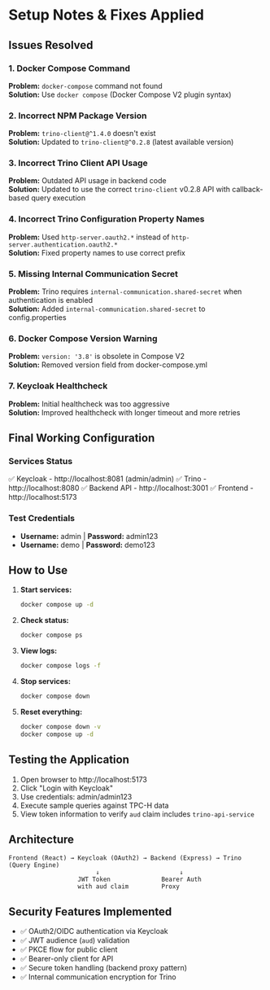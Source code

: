 # Setup Notes & Fixes Applied

## Issues Resolved

### 1. Docker Compose Command
**Problem:** `docker-compose` command not found  
**Solution:** Use `docker compose` (Docker Compose V2 plugin syntax)

### 2. Incorrect NPM Package Version
**Problem:** `trino-client@^1.4.0` doesn't exist  
**Solution:** Updated to `trino-client@^0.2.8` (latest available version)

### 3. Incorrect Trino Client API Usage
**Problem:** Outdated API usage in backend code  
**Solution:** Updated to use the correct `trino-client` v0.2.8 API with callback-based query execution

### 4. Incorrect Trino Configuration Property Names
**Problem:** Used `http-server.oauth2.*` instead of `http-server.authentication.oauth2.*`  
**Solution:** Fixed property names to use correct prefix

### 5. Missing Internal Communication Secret
**Problem:** Trino requires `internal-communication.shared-secret` when authentication is enabled  
**Solution:** Added `internal-communication.shared-secret` to config.properties

### 6. Docker Compose Version Warning
**Problem:** `version: '3.8'` is obsolete in Compose V2  
**Solution:** Removed version field from docker-compose.yml

### 7. Keycloak Healthcheck
**Problem:** Initial healthcheck was too aggressive  
**Solution:** Improved healthcheck with longer timeout and more retries

## Final Working Configuration

### Services Status
✅ Keycloak - http://localhost:8081 (admin/admin)
✅ Trino - http://localhost:8080
✅ Backend API - http://localhost:3001
✅ Frontend - http://localhost:5173

### Test Credentials
- **Username:** admin | **Password:** admin123
- **Username:** demo | **Password:** demo123

## How to Use

1. **Start services:**
   ```bash
   docker compose up -d
   ```

2. **Check status:**
   ```bash
   docker compose ps
   ```

3. **View logs:**
   ```bash
   docker compose logs -f
   ```

4. **Stop services:**
   ```bash
   docker compose down
   ```

5. **Reset everything:**
   ```bash
   docker compose down -v
   docker compose up -d
   ```

## Testing the Application

1. Open browser to http://localhost:5173
2. Click "Login with Keycloak"
3. Use credentials: admin/admin123
4. Execute sample queries against TPC-H data
5. View token information to verify `aud` claim includes `trino-api-service`

## Architecture

```
Frontend (React) → Keycloak (OAuth2) → Backend (Express) → Trino (Query Engine)
                        ↓                      ↓
                   JWT Token              Bearer Auth
                   with aud claim         Proxy
```

## Security Features Implemented

- ✅ OAuth2/OIDC authentication via Keycloak
- ✅ JWT audience (`aud`) validation
- ✅ PKCE flow for public client
- ✅ Bearer-only client for API
- ✅ Secure token handling (backend proxy pattern)
- ✅ Internal communication encryption for Trino
